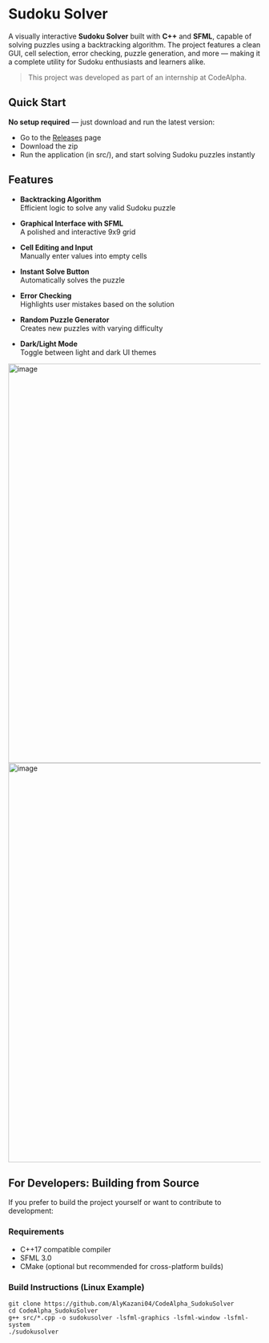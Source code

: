 # Sudoku Solver

A visually interactive **Sudoku Solver** built with **C++** and **SFML**, capable of solving puzzles using a backtracking algorithm. The project features a clean GUI, cell selection, error checking, puzzle generation, and more — making it a complete utility for Sudoku enthusiasts and learners alike.

> This project was developed as part of an internship at CodeAlpha.

## Quick Start

**No setup required** — just download and run the latest version:

- Go to the [Releases](https://github.com/AlyKazani04/CodeAlpha_SudokuSolver/releases) page
- Download the zip
- Run the application (in src/), and start solving Sudoku puzzles instantly

## Features

- **Backtracking Algorithm**  
  Efficient logic to solve any valid Sudoku puzzle

- **Graphical Interface with SFML**  
  A polished and interactive 9x9 grid

- **Cell Editing and Input**  
  Manually enter values into empty cells

- **Instant Solve Button**  
  Automatically solves the puzzle

- **Error Checking**  
  Highlights user mistakes based on the solution

- **Random Puzzle Generator**  
  Creates new puzzles with varying difficulty

- **Dark/Light Mode**  
  Toggle between light and dark UI themes
<img width="794" height="796" alt="image" src="https://github.com/user-attachments/assets/02a2527c-0c6b-4cd3-93b8-881e1f6b529e" />
<img width="795" height="796" alt="image" src="https://github.com/user-attachments/assets/88fcb649-1317-4b42-a50c-365ab9231271" />



## For Developers: Building from Source

If you prefer to build the project yourself or want to contribute to development:

### Requirements

- C++17 compatible compiler
- SFML 3.0
- CMake (optional but recommended for cross-platform builds)

### Build Instructions (Linux Example)

```
git clone https://github.com/AlyKazani04/CodeAlpha_SudokuSolver
cd CodeAlpha_SudokuSolver
g++ src/*.cpp -o sudokusolver -lsfml-graphics -lsfml-window -lsfml-system
./sudokusolver
```
